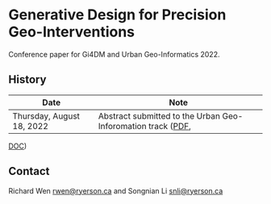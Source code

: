 # Generative Design for Precision Geo-Interventions

Conference paper for Gi4DM and Urban Geo-Informatics 2022.

## History

| Date | Note |
| --- | --- |
Thursday, August 18, 2022 | Abstract submitted to the Urban Geo-Inforomation track ([PDF](docs/wen_li_2022_gi4dm_abstract.pdf),
[DOC](docs/wen_li_2022_gi4dm_abstract.doc))

## Contact

Richard Wen <rwen@ryerson.ca> and Songnian Li <snli@ryerson.ca>
